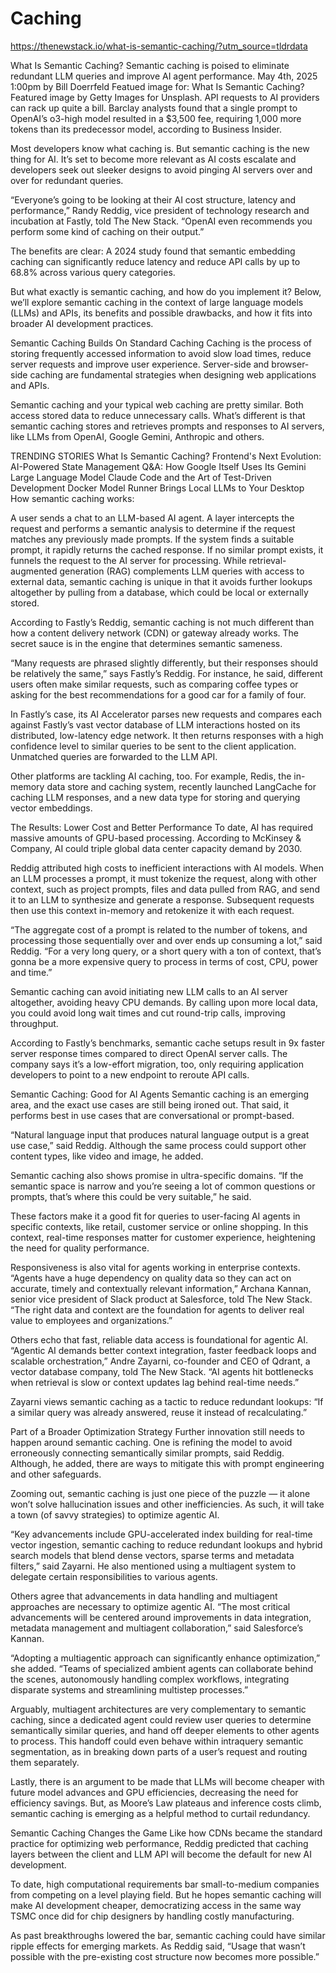 # Caching

https://thenewstack.io/what-is-semantic-caching/?utm_source=tldrdata

What Is Semantic Caching?
Semantic caching is poised to eliminate redundant LLM queries and improve AI agent performance.
May 4th, 2025 1:00pm by Bill Doerrfeld
Featued image for: What Is Semantic Caching?
Featured image by Getty Images for Unsplash.
API requests to AI providers can rack up quite a bill. Barclay analysts found that a single prompt to OpenAI’s o3-high model resulted in a $3,500 fee, requiring 1,000 more tokens than its predecessor model, according to Business Insider.

Most developers know what caching is. But semantic caching is the new thing for AI. It’s set to become more relevant as AI costs escalate and developers seek out sleeker designs to avoid pinging AI servers over and over for redundant queries.

“Everyone’s going to be looking at their AI cost structure, latency and performance,” Randy Reddig, vice president of technology research and incubation at Fastly, told The New Stack. “OpenAI even recommends you perform some kind of caching on their output.”

The benefits are clear: A 2024 study found that semantic embedding caching can significantly reduce latency and reduce API calls by up to 68.8% across various query categories.

But what exactly is semantic caching, and how do you implement it? Below, we’ll explore semantic caching in the context of large language models (LLMs) and APIs, its benefits and possible drawbacks, and how it fits into broader AI development practices.

Semantic Caching Builds On Standard Caching
Caching is the process of storing frequently accessed information to avoid slow load times, reduce server requests and improve user experience. Server-side and browser-side caching are fundamental strategies when designing web applications and APIs.

Semantic caching and your typical web caching are pretty similar. Both access stored data to reduce unnecessary calls. What’s different is that semantic caching stores and retrieves prompts and responses to AI servers, like LLMs from OpenAI, Google Gemini, Anthropic and others.

TRENDING STORIES
What Is Semantic Caching?
Frontend's Next Evolution: AI-Powered State Management
Q&A: How Google Itself Uses Its Gemini Large Language Model
Claude Code and the Art of Test-Driven Development
Docker Model Runner Brings Local LLMs to Your Desktop
How semantic caching works:

A user sends a chat to an LLM-based AI agent.
A layer intercepts the request and performs a semantic analysis to determine if the request matches any previously made prompts.
If the system finds a suitable prompt, it rapidly returns the cached response.
If no similar prompt exists, it funnels the request to the AI server for processing.
While retrieval-augmented generation (RAG) complements LLM queries with access to external data, semantic caching is unique in that it avoids further lookups altogether by pulling from a database, which could be local or externally stored.

According to Fastly’s Reddig, semantic caching is not much different than how a content delivery network (CDN) or gateway already works. The secret sauce is in the engine that determines semantic sameness.

“Many requests are phrased slightly differently, but their responses should be relatively the same,” says Fastly’s Reddig. For instance, he said, different users often make similar requests, such as comparing coffee types or asking for the best recommendations for a good car for a family of four.

In Fastly’s case, its AI Accelerator parses new requests and compares each against Fastly’s vast vector database of LLM interactions hosted on its distributed, low-latency edge network. It then returns responses with a high confidence level to similar queries to be sent to the client application. Unmatched queries are forwarded to the LLM API.

Other platforms are tackling AI caching, too. For example, Redis, the in-memory data store and caching system, recently launched LangCache for caching LLM responses, and a new data type for storing and querying vector embeddings.

The Results: Lower Cost and Better Performance
To date, AI has required massive amounts of GPU-based processing. According to McKinsey & Company, AI could triple global data center capacity demand by 2030.

Reddig attributed high costs to inefficient interactions with AI models. When an LLM processes a prompt, it must tokenize the request, along with other context, such as project prompts, files and data pulled from RAG, and send it to an LLM to synthesize and generate a response. Subsequent requests then use this context in-memory and retokenize it with each request.

“The aggregate cost of a prompt is related to the number of tokens, and processing those sequentially over and over ends up consuming a lot,” said Reddig. “For a very long query, or a short query with a ton of context, that’s gonna be a more expensive query to process in terms of cost, CPU, power and time.”

Semantic caching can avoid initiating new LLM calls to an AI server altogether, avoiding heavy CPU demands. By calling upon more local data, you could avoid long wait times and cut round-trip calls, improving throughput.

According to Fastly’s benchmarks, semantic cache setups result in 9x faster server response times compared to direct OpenAI server calls. The company says it’s a low-effort migration, too, only requiring application developers to point to a new endpoint to reroute API calls.

Semantic Caching: Good for AI Agents
Semantic caching is an emerging area, and the exact use cases are still being ironed out. That said, it performs best in use cases that are conversational or prompt-based.

“Natural language input that produces natural language output is a great use case,” said Reddig. Although the same process could support other content types, like video and image, he added.

Semantic caching also shows promise in ultra-specific domains. “If the semantic space is narrow and you’re seeing a lot of common questions or prompts, that’s where this could be very suitable,” he said.

These factors make it a good fit for queries to user-facing AI agents in specific contexts, like retail, customer service or online shopping. In this context, real-time responses matter for customer experience, heightening the need for quality performance.

Responsiveness is also vital for agents working in enterprise contexts. “Agents have a huge dependency on quality data so they can act on accurate, timely and contextually relevant information,” Archana Kannan, senior vice president of Slack product at Salesforce, told The New Stack. “The right data and context are the foundation for agents to deliver real value to employees and organizations.”

Others echo that fast, reliable data access is foundational for agentic AI. “Agentic AI demands better context integration, faster feedback loops and scalable orchestration,” Andre Zayarni, co-founder and CEO of Qdrant, a vector database company, told The New Stack. “AI agents hit bottlenecks when retrieval is slow or context updates lag behind real-time needs.”

Zayarni views semantic caching as a tactic to reduce redundant lookups: “If a similar query was already answered, reuse it instead of recalculating.”

Part of a Broader Optimization Strategy
Further innovation still needs to happen around semantic caching. One is refining the model to avoid erroneously connecting semantically similar prompts, said Reddig. Although, he added, there are ways to mitigate this with prompt engineering and other safeguards.

Zooming out, semantic caching is just one piece of the puzzle — it alone won’t solve hallucination issues and other inefficiencies. As such, it will take a town (of savvy strategies) to optimize agentic AI.

“Key advancements include GPU-accelerated index building for real-time vector ingestion, semantic caching to reduce redundant lookups and hybrid search models that blend dense vectors, sparse terms and metadata filters,” said Zayarni. He also mentioned using a multiagent system to delegate certain responsibilities to various agents.

Others agree that advancements in data handling and multiagent approaches are necessary to optimize agentic AI. “The most critical advancements will be centered around improvements in data integration, metadata management and multiagent collaboration,” said Salesforce’s Kannan.

“Adopting a multiagentic approach can significantly enhance optimization,” she added. “Teams of specialized ambient agents can collaborate behind the scenes, autonomously handling complex workflows, integrating disparate systems and streamlining multistep processes.”

Arguably, multiagent architectures are very complementary to semantic caching, since a dedicated agent could review user queries to determine semantically similar queries, and hand off deeper elements to other agents to process. This handoff could even behave within intraquery semantic segmentation, as in breaking down parts of a user’s request and routing them separately.

Lastly, there is an argument to be made that LLMs will become cheaper with future model advances and GPU efficiencies, decreasing the need for efficiency savings. But, as Moore’s Law plateaus and inference costs climb, semantic caching is emerging as a helpful method to curtail redundancy.

Semantic Caching Changes the Game
Like how CDNs became the standard practice for optimizing web performance, Reddig predicted that caching layers between the client and LLM API will become the default for new AI development.

To date, high computational requirements bar small-to-medium companies from competing on a level playing field. But he hopes semantic caching will make AI development cheaper, democratizing access in the same way TSMC once did for chip designers by handling costly manufacturing.

As past breakthroughs lowered the bar, semantic caching could have similar ripple effects for emerging markets. As Reddig said, “Usage that wasn’t possible with the pre-existing cost structure now becomes more possible.”


